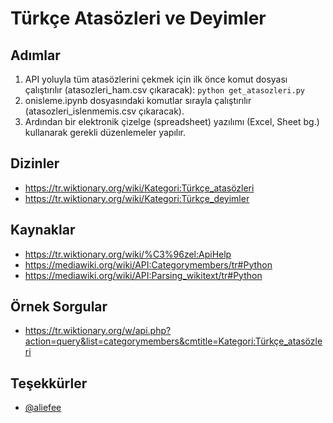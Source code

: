 # Türkçe Atasözleri ve Deyimler

## Adımlar
1. API yoluyla tüm atasözlerini çekmek için ilk önce komut dosyası çalıştırılır (atasozleri_ham.csv çıkaracak): `python get_atasozleri.py`
2. onisleme.ipynb dosyasındaki komutlar sırayla çalıştırılır (atasozleri_islenmemis.csv çıkaracak).
3. Ardından bir elektronik çizelge (spreadsheet) yazılımı (Excel, Sheet bg.) kullanarak gerekli düzenlemeler yapılır.

## Dizinler
- https://tr.wiktionary.org/wiki/Kategori:Türkçe_atasözleri
- https://tr.wiktionary.org/wiki/Kategori:Türkçe_deyimler

## Kaynaklar
- https://tr.wiktionary.org/wiki/%C3%96zel:ApiHelp
- https://mediawiki.org/wiki/API:Categorymembers/tr#Python
- https://mediawiki.org/wiki/API:Parsing_wikitext/tr#Python

## Örnek Sorgular
- https://tr.wiktionary.org/w/api.php?action=query&list=categorymembers&cmtitle=Kategori:Türkçe_atasözleri

## Teşekkürler
- [@aliefee](https://github.com/aliefee)
